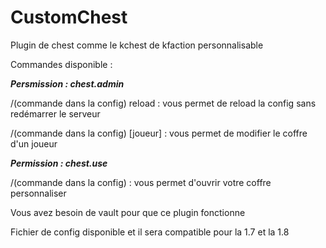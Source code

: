 # CustomChest

Plugin de chest comme le kchest de kfaction personnalisable

Commandes disponible :


***Persmission : chest.admin***

/(commande dans la config) reload : vous permet de reload la config sans redémarrer le serveur

/(commande dans la config) [joueur] : vous permet de modifier le coffre d'un joueur
  
***Permission : chest.use***

/(commande dans la config) : vous permet d'ouvrir votre coffre personnaliser

Vous avez besoin de vault pour que ce plugin fonctionne

Fichier de config disponible et il sera compatible pour la 1.7 et la 1.8

